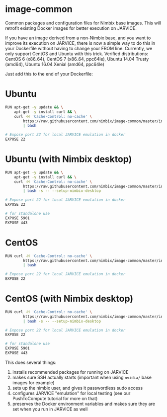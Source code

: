# image-common
Common packages and configuration files for Nimbix base images. This will
retrofit existing Docker images for better execution on JARVICE.

If you have an image derived from a non-Nimbix base, and you want to improve
its execution on JARVICE, there is now a simple way to do this in your
Dockerfile without having to change your FROM line.  Currently, we only
support CentOS and Ubuntu with this trick.
Verified distributions:
CentOS 6 (x86_64), CentOS 7 (x86_64, ppc64le),
Ubuntu 14.04 Trusty (amd64), Ubuntu 16.04 Xenial (amd64, ppc64le)

Just add this to the end of your Dockerfile:

# Ubuntu
```bash
RUN apt-get -y update && \
    apt-get -y install curl && \
    curl -H 'Cache-Control: no-cache' \
        https://raw.githubusercontent.com/nimbix/image-common/master/install-nimbix.sh \
        | bash

# Expose port 22 for local JARVICE emulation in docker
EXPOSE 22
```

# Ubuntu (with Nimbix desktop)
```bash
RUN apt-get -y update && \
    apt-get -y install curl && \
    curl -H 'Cache-Control: no-cache' \
        https://raw.githubusercontent.com/nimbix/image-common/master/install-nimbix.sh \
        | bash -s -- --setup-nimbix-desktop

# Expose port 22 for local JARVICE emulation in docker
EXPOSE 22

# for standalone use
EXPOSE 5901
EXPOSE 443
```

# CentOS
```bash
RUN curl -H 'Cache-Control: no-cache' \
        https://raw.githubusercontent.com/nimbix/image-common/master/install-nimbix.sh \
        | bash

# Expose port 22 for local JARVICE emulation in docker
EXPOSE 22
```

# CentOS (with Nimbix desktop)
```bash
RUN curl -H 'Cache-Control: no-cache' \
        https://raw.githubusercontent.com/nimbix/image-common/master/install-nimbix.sh \
        | bash -s -- --setup-nimbix-desktop

# Expose port 22 for local JARVICE emulation in docker
EXPOSE 22

# for standalone use
EXPOSE 5901
EXPOSE 443
```

This does several things:
 1. installs recommended packages for running on JARVICE
 2. makes sure SSH actually starts (important when using `nvidia/` base images for example)
 3. sets up the nimbix user, and gives it passwordless sudo access
 4. configures JARVICE "emulation" for local testing (see our PushToCompute tutorial for more on that)
 5. preserves the Docker environment variables and makes sure they are set when you run in JARVICE as well

